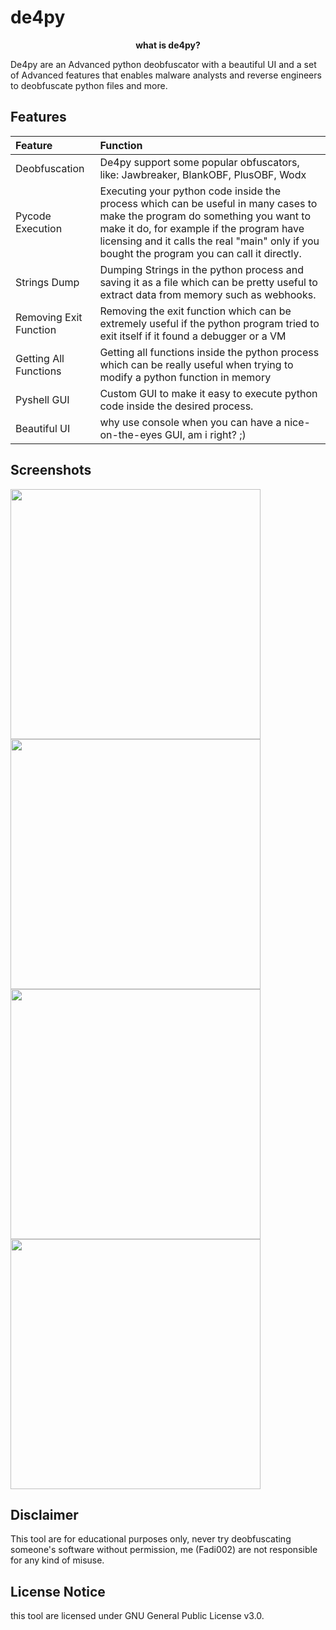 # de4py
<p align="center"><b>what is de4py?</b></p>
De4py are an Advanced python deobfuscator with a beautiful UI and a set of Advanced features that enables malware analysts and reverse engineers to deobfuscate python files and more.

## Features
<table>
  <th align="left">Feature</th>
  <th align="left">Function</th>
  <tbody>
    <tr>
     <td>Deobfuscation</td>
     <td>De4py support some popular obfuscators, like: Jawbreaker, BlankOBF, PlusOBF, Wodx</td>
    </tr>
    <tr>
      <td>Pycode Execution</td>
      <td>Executing your python code inside the process which can be useful in many cases to make the program do something you want to make it do, for example if the program have licensing and it calls the real "main" only if you bought the program you can call it directly.</td>
    </tr>
    <tr>
      <td>Strings Dump</td>
      <td>Dumping Strings in the python process and saving it as a file which can be pretty useful to extract data from memory such as webhooks.</td>
    </tr>
    <tr>
      <td>Removing Exit Function</td>
      <td>Removing the exit function which can be extremely useful if the python program tried to exit itself if it found a debugger or a VM</td>
    </tr>
    <tr>
      <td>Getting All Functions</td>
      <td>Getting all functions inside the python process which can be really useful when trying to modify a python function in memory</td>
    </tr>
    <tr>
      <td>Pyshell GUI</td>
      <td>Custom GUI to make it easy to execute python code inside the desired process.</td>
    </tr>
    <tr>
      <td>Beautiful UI</td>
      <td>why use console when you can have a nice-on-the-eyes GUI, am i right? ;)</td>
    </tr>
  </tbody>
</table>

## Screenshots
<p float="left">
  <a href="#home"><img src="https://github.com/Fadi002/de4py/blob/main/Pictures/Home.png?raw=true" width="400"></img></a>
  <a href="#home"><img src="https://github.com/Fadi002/de4py/blob/main/Pictures/Deobfuscator.png?raw=true" width="400"></img></a>
  <a href="#home"><img src="https://github.com/Fadi002/de4py/blob/main/Pictures/Shell.png?raw=true" width="400"></img></a>
  <a href="#home"><img src="https://github.com/Fadi002/de4py/blob/main/Pictures/About.png?raw=true" width="400"></img></a>
</p>

## Disclaimer
This tool are for educational purposes only, never try deobfuscating someone's software without permission, me (Fadi002) are not responsible for any kind of misuse.

## License Notice
this tool are licensed under GNU General Public License v3.0.
